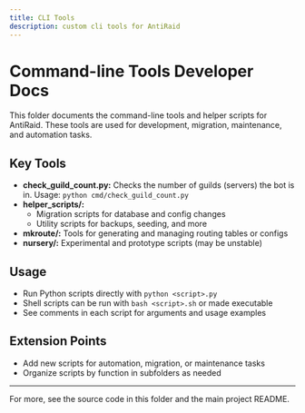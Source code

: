 ```yaml
---
title: CLI Tools
description: custom cli tools for AntiRaid
---
```


# Command-line Tools Developer Docs

This folder documents the command-line tools and helper scripts for AntiRaid. These tools are used for development, migration, maintenance, and automation tasks.

## Key Tools

- **check_guild_count.py:** Checks the number of guilds (servers) the bot is in. Usage: `python cmd/check_guild_count.py`
- **helper_scripts/:**
  - Migration scripts for database and config changes
  - Utility scripts for backups, seeding, and more
- **mkroute/:** Tools for generating and managing routing tables or configs
- **nursery/:** Experimental and prototype scripts (may be unstable)

## Usage

- Run Python scripts directly with `python <script>.py`
- Shell scripts can be run with `bash <script>.sh` or made executable
- See comments in each script for arguments and usage examples

## Extension Points

- Add new scripts for automation, migration, or maintenance tasks
- Organize scripts by function in subfolders as needed

---

For more, see the source code in this folder and the main project README.
